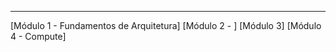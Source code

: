 -----------


[Módulo 1 - Fundamentos de Arquitetura]
[Módulo 2 - ]
[Módulo 3]
[Módulo 4 - Compute]

 